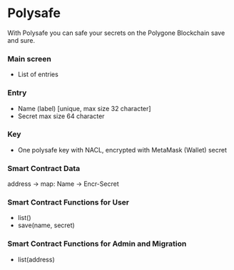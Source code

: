 # Polysafe

With Polysafe you can safe your secrets on the Polygone Blockchain save and sure.

### Main screen

- List of entries

### Entry

- Name (label) [unique, max size 32 character]
- Secret max size 64 character


### Key

- One polysafe key with NACL, encrypted with MetaMask (Wallet) secret

### Smart Contract Data

address -> map: Name -> Encr-Secret

### Smart Contract Functions for User

- list()
- save(name, secret)


### Smart Contract Functions for Admin and Migration

- list(address)


